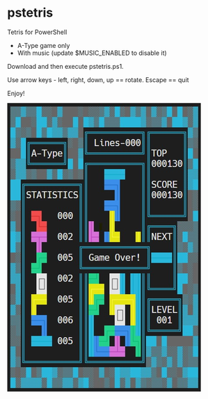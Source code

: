 # pstetris
Tetris for PowerShell

- A-Type game only
- With music (update $MUSIC_ENABLED to disable it)

Download and then execute pstetris.ps1.

Use arrow keys - left, right, down, up == rotate. Escape == quit

Enjoy!

![alt text](https://github.com/iasadcms/pstetris/blob/main/screenshot_end.jpg?raw=true)

